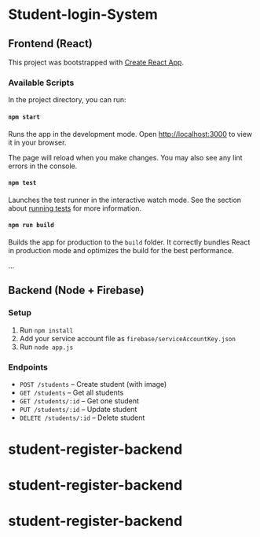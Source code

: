 # Student-login-System

## Frontend (React)

This project was bootstrapped with [Create React App](https://github.com/facebook/create-react-app).

### Available Scripts

In the project directory, you can run:

#### `npm start`

Runs the app in the development mode. Open [http://localhost:3000](http://localhost:3000) to view it in your browser.

The page will reload when you make changes. You may also see any lint errors in the console.

#### `npm test`

Launches the test runner in the interactive watch mode. See the section about [running tests](https://facebook.github.io/create-react-app/docs/running-tests) for more information.

#### `npm run build`

Builds the app for production to the `build` folder. It correctly bundles React in production mode and optimizes the build for the best performance.

...

## Backend (Node + Firebase)

### Setup

1. Run `npm install`
2. Add your service account file as `firebase/serviceAccountKey.json`
3. Run `node app.js`

### Endpoints

- `POST /students` – Create student (with image)
- `GET /students` – Get all students
- `GET /students/:id` – Get one student
- `PUT /students/:id` – Update student
- `DELETE /students/:id` – Delete student

# student-register-backend
# student-register-backend
# student-register-backend
